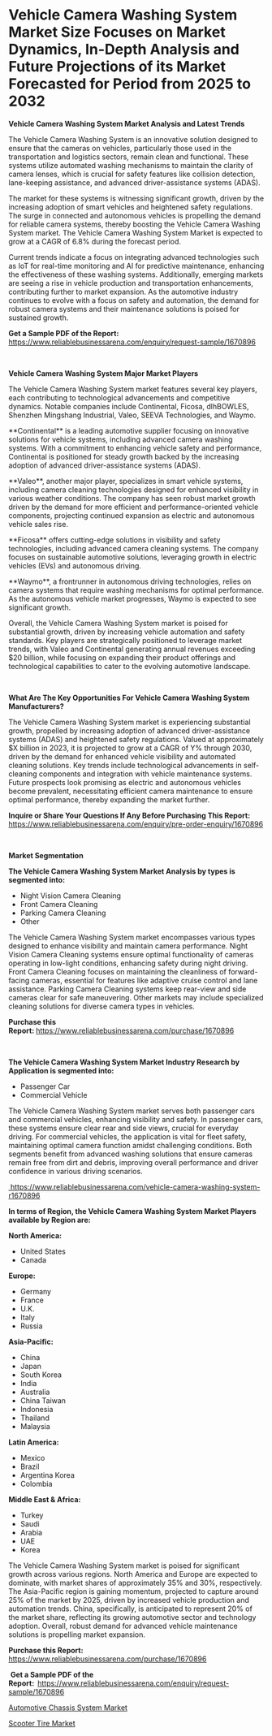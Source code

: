 <p><h1>Vehicle Camera Washing System Market Size Focuses on Market Dynamics, In-Depth Analysis and Future Projections of its Market Forecasted for Period from 2025 to 2032</h1></p><p><strong>Vehicle Camera Washing System Market Analysis and Latest Trends</strong></p>
<p><p>The Vehicle Camera Washing System is an innovative solution designed to ensure that the cameras on vehicles, particularly those used in the transportation and logistics sectors, remain clean and functional. These systems utilize automated washing mechanisms to maintain the clarity of camera lenses, which is crucial for safety features like collision detection, lane-keeping assistance, and advanced driver-assistance systems (ADAS). </p><p>The market for these systems is witnessing significant growth, driven by the increasing adoption of smart vehicles and heightened safety regulations. The surge in connected and autonomous vehicles is propelling the demand for reliable camera systems, thereby boosting the Vehicle Camera Washing System market. The Vehicle Camera Washing System Market is expected to grow at a CAGR of 6.8% during the forecast period.</p><p>Current trends indicate a focus on integrating advanced technologies such as IoT for real-time monitoring and AI for predictive maintenance, enhancing the effectiveness of these washing systems. Additionally, emerging markets are seeing a rise in vehicle production and transportation enhancements, contributing further to market expansion. As the automotive industry continues to evolve with a focus on safety and automation, the demand for robust camera systems and their maintenance solutions is poised for sustained growth.</p></p>
<p><strong>Get a Sample PDF of the Report:&nbsp;</strong> <a href="https://www.reliablebusinessarena.com/enquiry/request-sample/1670896?utm_campaign=1990&utm_medium=2&utm_source=Github&utm_content=ia&utm_term=25032025&utm_id=vehicle-camera-washing-system">https://www.reliablebusinessarena.com/enquiry/request-sample/1670896</a></p>
<p>&nbsp;</p>
<p><strong>Vehicle Camera Washing System Major Market Players</strong></p>
<p><p>The Vehicle Camera Washing System market features several key players, each contributing to technological advancements and competitive dynamics. Notable companies include Continental, Ficosa, dlhBOWLES, Shenzhen Mingshang Industrial, Valeo, SEEVA Technologies, and Waymo.</p><p>**Continental** is a leading automotive supplier focusing on innovative solutions for vehicle systems, including advanced camera washing systems. With a commitment to enhancing vehicle safety and performance, Continental is positioned for steady growth backed by the increasing adoption of advanced driver-assistance systems (ADAS). </p><p>**Valeo**, another major player, specializes in smart vehicle systems, including camera cleaning technologies designed for enhanced visibility in various weather conditions. The company has seen robust market growth driven by the demand for more efficient and performance-oriented vehicle components, projecting continued expansion as electric and autonomous vehicle sales rise.</p><p>**Ficosa** offers cutting-edge solutions in visibility and safety technologies, including advanced camera cleaning systems. The company focuses on sustainable automotive solutions, leveraging growth in electric vehicles (EVs) and autonomous driving. </p><p>**Waymo**, a frontrunner in autonomous driving technologies, relies on camera systems that require washing mechanisms for optimal performance. As the autonomous vehicle market progresses, Waymo is expected to see significant growth.</p><p>Overall, the Vehicle Camera Washing System market is poised for substantial growth, driven by increasing vehicle automation and safety standards. Key players are strategically positioned to leverage market trends, with Valeo and Continental generating annual revenues exceeding $20 billion, while focusing on expanding their product offerings and technological capabilities to cater to the evolving automotive landscape.</p></p>
<p>&nbsp;</p>
<p><strong>What Are The Key Opportunities For Vehicle Camera Washing System Manufacturers?</strong></p>
<p><p>The Vehicle Camera Washing System market is experiencing substantial growth, propelled by increasing adoption of advanced driver-assistance systems (ADAS) and heightened safety regulations. Valued at approximately $X billion in 2023, it is projected to grow at a CAGR of Y% through 2030, driven by the demand for enhanced vehicle visibility and automated cleaning solutions. Key trends include technological advancements in self-cleaning components and integration with vehicle maintenance systems. Future prospects look promising as electric and autonomous vehicles become prevalent, necessitating efficient camera maintenance to ensure optimal performance, thereby expanding the market further.</p></p>
<p><strong>Inquire or Share Your Questions If Any Before Purchasing This Report:</strong> <a href="https://www.reliablebusinessarena.com/enquiry/pre-order-enquiry/1670896?utm_campaign=1990&utm_medium=2&utm_source=Github&utm_content=ia&utm_term=25032025&utm_id=vehicle-camera-washing-system">https://www.reliablebusinessarena.com/enquiry/pre-order-enquiry/1670896</a></p>
<p>&nbsp;</p>
<p><strong>Market Segmentation</strong></p>
<p><strong>The Vehicle Camera Washing System Market Analysis by types is segmented into:</strong></p>
<p><ul><li>Night Vision Camera Cleaning</li><li>Front Camera Cleaning</li><li>Parking Camera Cleaning</li><li>Other</li></ul></p>
<p><p>The Vehicle Camera Washing System market encompasses various types designed to enhance visibility and maintain camera performance. Night Vision Camera Cleaning systems ensure optimal functionality of cameras operating in low-light conditions, enhancing safety during night driving. Front Camera Cleaning focuses on maintaining the cleanliness of forward-facing cameras, essential for features like adaptive cruise control and lane assistance. Parking Camera Cleaning systems keep rear-view and side cameras clear for safe maneuvering. Other markets may include specialized cleaning solutions for diverse camera types in vehicles.</p></p>
<p><strong>Purchase this Report:&nbsp;</strong><a href="https://www.reliablebusinessarena.com/purchase/1670896?utm_campaign=1990&utm_medium=2&utm_source=Github&utm_content=ia&utm_term=25032025&utm_id=vehicle-camera-washing-system">https://www.reliablebusinessarena.com/purchase/1670896</a></p>
<p>&nbsp;</p>
<p><strong>The Vehicle Camera Washing System Market Industry Research by Application is segmented into:</strong></p>
<p><ul><li>Passenger Car</li><li>Commercial Vehicle</li></ul></p>
<p><p>The Vehicle Camera Washing System market serves both passenger cars and commercial vehicles, enhancing visibility and safety. In passenger cars, these systems ensure clear rear and side views, crucial for everyday driving. For commercial vehicles, the application is vital for fleet safety, maintaining optimal camera function amidst challenging conditions. Both segments benefit from advanced washing solutions that ensure cameras remain free from dirt and debris, improving overall performance and driver confidence in various driving scenarios.</p></p>
<p><a href="https://www.reliablebusinessarena.com/vehicle-camera-washing-system-r1670896?utm_campaign=1990&utm_medium=2&utm_source=Github&utm_content=ia&utm_term=25032025&utm_id=vehicle-camera-washing-system">&nbsp;https://www.reliablebusinessarena.com/vehicle-camera-washing-system-r1670896</a></p>
<p><strong>In terms of Region, the Vehicle Camera Washing System Market Players available by Region are:</strong></p>
<p>
    <p> <strong> North America: </strong>
        <ul>
            <li>United States</li>
            <li>Canada</li>
        </ul>
        </p> 
    <p> <strong> Europe: </strong>
        <ul>
            <li>Germany</li>
            <li>France</li>
            <li>U.K.</li>
            <li>Italy</li>
            <li>Russia</li>
        </ul>
        </p> 
    <p> <strong> Asia-Pacific: </strong>
        <ul>
            <li>China</li>
            <li>Japan</li>
            <li>South Korea</li>
            <li>India</li>
            <li>Australia</li>
            <li>China Taiwan</li>
            <li>Indonesia</li>
            <li>Thailand</li>
            <li>Malaysia</li>
        </ul>
        </p> 
    <p> <strong> Latin America: </strong>
        <ul>
            <li>Mexico</li>
            <li>Brazil</li>
            <li>Argentina Korea</li>
            <li>Colombia</li>
        </ul>
        </p> 
    <p> <strong> Middle East & Africa: </strong>
        <ul>
            <li>Turkey</li>
            <li>Saudi</li>
            <li>Arabia</li>
            <li>UAE</li>
            <li>Korea</li>
        </ul>
    </p>
    </p>
<p><p>The Vehicle Camera Washing System market is poised for significant growth across various regions. North America and Europe are expected to dominate, with market shares of approximately 35% and 30%, respectively. The Asia-Pacific region is gaining momentum, projected to capture around 25% of the market by 2025, driven by increased vehicle production and automation trends. China, specifically, is anticipated to represent 20% of the market share, reflecting its growing automotive sector and technology adoption. Overall, robust demand for advanced vehicle maintenance solutions is propelling market expansion.</p></p>
<p><strong>Purchase this Report: </strong><a href="https://www.reliablebusinessarena.com/purchase/1670896?utm_campaign=1990&utm_medium=2&utm_source=Github&utm_content=ia&utm_term=25032025&utm_id=vehicle-camera-washing-system">https://www.reliablebusinessarena.com/purchase/1670896</a></p>
<p>&nbsp;<strong>Get a Sample PDF of the Report:&nbsp;&nbsp;</strong><a href="https://www.reliablebusinessarena.com/enquiry/request-sample/1670896?utm_campaign=1990&utm_medium=2&utm_source=Github&utm_content=ia&utm_term=25032025&utm_id=vehicle-camera-washing-system">https://www.reliablebusinessarena.com/enquiry/request-sample/1670896</a></p>
<p><strong></strong></p>
<p><p><a href="https://github.com/MarciaRunte/Market-Research-Report-List-2/blob/main/automotive-chassis-system-market.md?utm_campaign=1990&utm_medium=2&utm_source=Github&utm_content=ia&utm_term=25032025&utm_id=vehicle-camera-washing-system">Automotive Chassis System Market</a></p><p><a href="https://github.com/Chiragrp22/Market-Research-Report-List-7/blob/main/scooter-tire-market.md?utm_campaign=1990&utm_medium=2&utm_source=Github&utm_content=ia&utm_term=25032025&utm_id=vehicle-camera-washing-system">Scooter Tire Market</a></p></p>